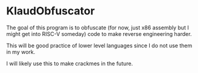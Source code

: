 # KlaudObfuscator

The goal of this program is to obfuscate (for now, just x86 assembly but I might get into RISC-V someday) code to make reverse engineering harder.

This will be good practice of lower level languages since I do not use them in my work.

I will likely use this to make crackmes in the future.
